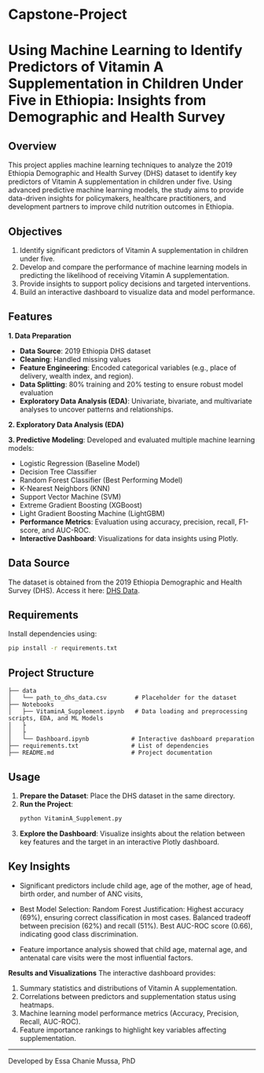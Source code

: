 # Capstone-Project
# Using Machine Learning to Identify Predictors of Vitamin A Supplementation in Children Under Five in Ethiopia: Insights from Demographic and Health Survey

## Overview
This project applies machine learning techniques to analyze the 2019 Ethiopia Demographic and Health Survey (DHS) dataset to identify key predictors of Vitamin A supplementation in children under five. Using advanced predictive machine learning models, the study aims to provide data-driven insights for policymakers, healthcare practitioners, and development partners to improve child nutrition outcomes in Ethiopia.

## Objectives
1. Identify significant predictors of Vitamin A supplementation in children under five.
2. Develop and compare the performance of machine learning models in predicting the likelihood of receiving 
   Vitamin A supplementation.
3. Provide insights to support policy decisions and targeted interventions.
4. Build an interactive dashboard to visualize data and model performance.

## Features
**1. Data Preparation**
- **Data Source**: 2019 Ethiopia DHS dataset
- **Cleaning**: Handled missing values
- **Feature Engineering**: Encoded categorical variables (e.g., place of delivery, wealth index, and region).
- **Data Splitting**: 80% training and 20% testing to ensure robust model evaluation
- **Exploratory Data Analysis (EDA)**: Univariate, bivariate, and multivariate analyses to uncover patterns and relationships.

**2. Exploratory Data Analysis (EDA)**

**3. Predictive Modeling**:
Developed and evaluated multiple machine learning models:
- Logistic Regression (Baseline Model)
- Decision Tree Classifier
- Random Forest Classifier (Best Performing Model)
- K-Nearest Neighbors (KNN)
- Support Vector Machine (SVM)
- Extreme Gradient Boosting (XGBoost)
- Light Gradient Boosting Machine (LightGBM)
- **Performance Metrics**: Evaluation using accuracy, precision, recall, F1-score, and AUC-ROC.
- **Interactive Dashboard**: Visualizations for data insights using Plotly.

## Data Source
The dataset is obtained from the 2019 Ethiopia Demographic and Health Survey (DHS). Access it here: [DHS Data](https://dhsprogram.com/methodology/survey/survey-display-551.cfm).

## Requirements
Install dependencies using:
```bash
pip install -r requirements.txt
```

## Project Structure
```
├── data
│   └── path_to_dhs_data.csv        # Placeholder for the dataset
├── Notebooks
│   ├── VitaminA_Supplement.ipynb   # Data loading and preprocessing scripts, EDA, and ML Models
│   ├    
│   ├            
│   └── Dashboard.ipynb            # Interactive dashboard preparation
├── requirements.txt               # List of dependencies
├── README.md                      # Project documentation
```

## Usage
1. **Prepare the Dataset**: Place the DHS dataset in the same directory.
2. **Run the Project**:
    ```bash
    python VitaminA_Supplement.py
    ```
3. **Explore the Dashboard**: Visualize insights about the relation between key features and the target in an interactive Plotly dashboard.

## Key Insights
- Significant predictors include child age, age of the mother, age of head, birth order, and number of ANC visits, 
- Best Model Selection: Random Forest
Justification:
Highest accuracy (69%), ensuring correct classification in most cases.
Balanced tradeoff between precision (62%) and recall (51%).
Best AUC-ROC score (0.66), indicating good class discrimination.

- Feature importance analysis showed that child age, maternal age, and antenatal care visits were the most influential factors.
  
**Results and Visualizations**
The interactive dashboard provides:
1. Summary statistics and distributions of Vitamin A supplementation.
2. Correlations between predictors and supplementation status using heatmaps.
3. Machine learning model performance metrics (Accuracy, Precision, Recall, AUC-ROC).
4. Feature importance rankings to highlight key variables affecting supplementation.
---
Developed by Essa Chanie Mussa, PhD
